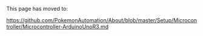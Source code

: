 This page has moved to:

https://github.com/PokemonAutomation/About/blob/master/Setup/Microcontroller/Microcontroller-ArduinoUnoR3.md